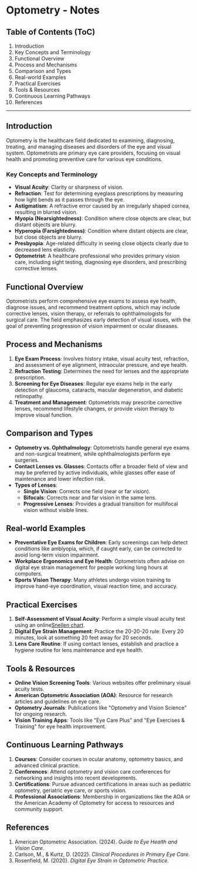 # Optometry - Notes

## Table of Contents (ToC)
1. Introduction
2. Key Concepts and Terminology
3. Functional Overview
4. Process and Mechanisms
5. Comparison and Types
6. Real-world Examples
7. Practical Exercises
8. Tools & Resources
9. Continuous Learning Pathways
10. References

---

## Introduction
Optometry is the healthcare field dedicated to examining, diagnosing, treating, and managing diseases and disorders of the eye and visual system. Optometrists are primary eye care providers, focusing on visual health and promoting preventive care for various eye conditions.

### Key Concepts and Terminology
- **Visual Acuity**: Clarity or sharpness of vision.
- **Refraction**: Test for determining eyeglass prescriptions by measuring how light bends as it passes through the eye.
- **Astigmatism**: A refractive error caused by an irregularly shaped cornea, resulting in blurred vision.
- **Myopia (Nearsightedness)**: Condition where close objects are clear, but distant objects are blurry.
- **Hyperopia (Farsightedness)**: Condition where distant objects are clear, but close objects are blurry.
- **Presbyopia**: Age-related difficulty in seeing close objects clearly due to decreased lens elasticity.
- **Optometrist**: A healthcare professional who provides primary vision care, including sight testing, diagnosing eye disorders, and prescribing corrective lenses.

## Functional Overview
Optometrists perform comprehensive eye exams to assess eye health, diagnose issues, and recommend treatment options, which may include corrective lenses, vision therapy, or referrals to ophthalmologists for surgical care. The field emphasizes early detection of visual issues, with the goal of preventing progression of vision impairment or ocular diseases.

## Process and Mechanisms
1. **Eye Exam Process**: Involves history intake, visual acuity test, refraction, and assessment of eye alignment, intraocular pressure, and eye health.
2. **Refraction Testing**: Determines the need for lenses and the appropriate prescription.
3. **Screening for Eye Diseases**: Regular eye exams help in the early detection of glaucoma, cataracts, macular degeneration, and diabetic retinopathy.
4. **Treatment and Management**: Optometrists may prescribe corrective lenses, recommend lifestyle changes, or provide vision therapy to improve visual function.

## Comparison and Types
- **Optometry vs. Ophthalmology**: Optometrists handle general eye exams and non-surgical treatment, while ophthalmologists perform eye surgeries.
- **Contact Lenses vs. Glasses**: Contacts offer a broader field of view and may be preferred by active individuals, while glasses offer ease of maintenance and lower infection risk.
- **Types of Lenses**:
   - **Single Vision**: Corrects one field (near or far vision).
   - **Bifocals**: Corrects near and far vision in the same lens.
   - **Progressive Lenses**: Provides a gradual transition for multifocal vision without visible lines.

## Real-world Examples
- **Preventative Eye Exams for Children**: Early screenings can help detect conditions like amblyopia, which, if caught early, can be corrected to avoid long-term vision impairment.
- **Workplace Ergonomics and Eye Health**: Optometrists often advise on digital eye strain management for people working long hours at computers.
- **Sports Vision Therapy**: Many athletes undergo vision training to improve hand-eye coordination, visual reaction time, and accuracy.

## Practical Exercises
1. **Self-Assessment of Visual Acuity**: Perform a simple visual acuity test using an online[Snellen chart](https://en.wikipedia.org/wiki/Snellen_chart).
2. **Digital Eye Strain Management**: Practice the 20-20-20 rule: Every 20 minutes, look at something 20 feet away for 20 seconds.
3. **Lens Care Routine**: If using contact lenses, establish and practice a hygiene routine for lens maintenance and eye health.

## Tools & Resources
- **Online Vision Screening Tools**: Various websites offer preliminary visual acuity tests.
- **American Optometric Association (AOA)**: Resource for research articles and guidelines on eye care.
- **Optometry Journals**: Publications like "Optometry and Vision Science" for ongoing research.
- **Vision Training Apps**: Tools like "Eye Care Plus" and "Eye Exercises & Training" for eye health improvement.

## Continuous Learning Pathways
1. **Courses**: Consider courses in ocular anatomy, optometry basics, and advanced clinical practice.
2. **Conferences**: Attend optometry and vision care conferences for networking and insights into recent developments.
3. **Certifications**: Pursue advanced certifications in areas such as pediatric optometry, geriatric eye care, or sports vision.
4. **Professional Associations**: Membership in organizations like the AOA or the American Academy of Optometry for access to resources and community support.

## References
1. American Optometric Association. (2024). *Guide to Eye Health and Vision Care*.
2. Carlson, M., & Kurtz, D. (2022). *Clinical Procedures in Primary Eye Care*.
3. Rosenfield, M. (2020). *Digital Eye Strain in Optometric Practice*.